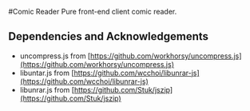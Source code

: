 #Comic Reader
Pure front-end client comic reader.
## Dependencies and Acknowledgements
- uncompress.js from [https://github.com/workhorsy/uncompress.js](https://github.com/workhorsy/uncompress.js)
- libuntar.js from [https://github.com/wcchoi/libunrar-js](https://github.com/wcchoi/libunrar-js)
- libunrar.js from [https://github.com/Stuk/jszip](https://github.com/Stuk/jszip)
